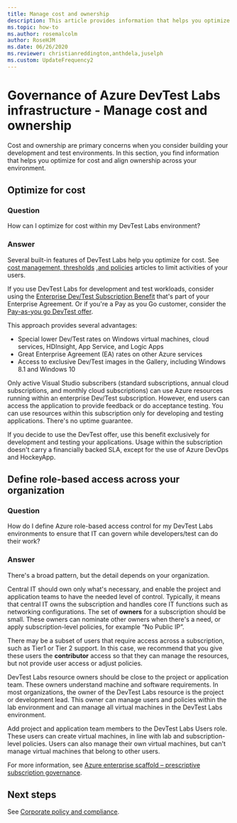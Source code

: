 ```yaml
---
title: Manage cost and ownership
description: This article provides information that helps you optimize for cost and align ownership across your environment.
ms.topic: how-to
ms.author: rosemalcolm
author: RoseHJM
ms.date: 06/26/2020
ms.reviewer: christianreddington,anthdela,juselph
ms.custom: UpdateFrequency2
---
```


# Governance of Azure DevTest Labs infrastructure - Manage cost and ownership
Cost and ownership are primary concerns when you consider building your development and test environments. In this section, you find information that helps you optimize for cost and align ownership across your environment.

## Optimize for cost

### Question
How can I optimize for cost within my DevTest Labs environment?

### Answer
Several built-in features of DevTest Labs help you optimize for cost. See [cost management, thresholds](devtest-lab-configure-cost-management.md) [,and policies](devtest-lab-set-lab-policy.md) articles to limit activities of your users. 

If you use DevTest Labs for development and test workloads, consider using the [Enterprise Dev/Test Subscription Benefit](https://azure.microsoft.com/offers/ms-azr-0148p/) that's part of your Enterprise Agreement. Or if you're a Pay as you Go customer, consider the [Pay-as-you go DevTest offer](https://azure.microsoft.com/offers/ms-azr-0023p/).

This approach provides several advantages:

- Special lower Dev/Test rates on Windows virtual machines, cloud services, HDInsight, App Service, and Logic Apps
- Great Enterprise Agreement (EA) rates on other Azure services
- Access to exclusive Dev/Test images in the Gallery, including Windows 8.1 and Windows 10
 
Only active Visual Studio subscribers (standard subscriptions, annual cloud subscriptions, and monthly cloud subscriptions) can use Azure resources running within an enterprise Dev/Test subscription. However, end users can access the application to provide feedback or do acceptance testing. You can use resources within this subscription only for developing and testing applications. There's no uptime guarantee.

If you decide to use the DevTest offer, use this benefit exclusively for development and testing your applications. Usage within the subscription doesn't carry a financially backed SLA, except for the use of Azure DevOps and HockeyApp.

## Define role-based access across your organization
### Question
How do I define Azure role-based access control for my DevTest Labs environments to ensure that IT can govern while developers/test can do their work? 

### Answer
There's a broad pattern, but the detail depends on your organization.

Central IT should own only what's necessary, and enable the project and application teams to have the needed level of control. Typically, it means that central IT owns the subscription and handles core IT functions such as networking configurations. The set of **owners** for a subscription should be small. These owners can nominate other owners when there's a need, or apply subscription-level policies, for example “No Public IP”.

There may be a subset of users that require access across a subscription, such as Tier1 or Tier 2 support. In this case, we recommend that you give these users the **contributor** access so that they can manage the resources, but not provide user access or adjust policies.

DevTest Labs resource owners should be close to the project or application team. These owners understand machine and software requirements. In most organizations, the owner of the DevTest Labs resource is the project or development lead. This owner can manage users and policies within the lab environment and can manage all virtual machines in the DevTest Labs environment.

Add project and application team members to the DevTest Labs Users role. These users can create virtual machines, in line with lab and subscription-level policies. Users can also manage their own virtual machines, but can't manage virtual machines that belong to other users.

For more information, see [Azure enterprise scaffold – prescriptive subscription governance](/azure/architecture/cloud-adoption/appendix/azure-scaffold).


## Next steps
See [Corporate policy and compliance](devtest-lab-guidance-governance-policy-compliance.md).
